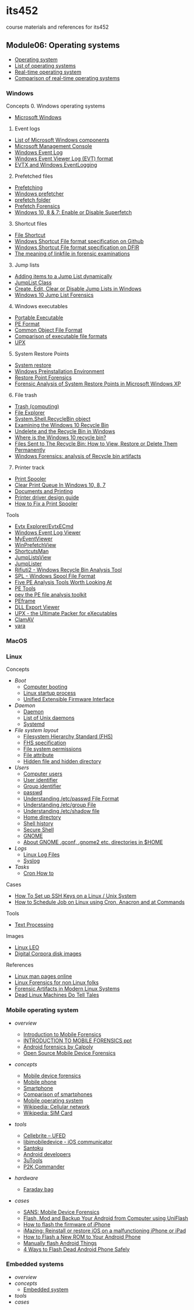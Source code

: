 # its452
course materials and references for its452

## Module06: Operating systems
* [Operating system](https://en.wikipedia.org/wiki/Operating\_system)
* [List of operating systems](https://en.wikipedia.org/wiki/List\_of\_operating\_system)
* [Real-time operating system](https://en.wikipedia.org/wiki/Real-time\_operating\_system)
* [Comparison of real-time operating systems](https://en.wikipedia.org/wiki/Comparison\_of\_real-time\_operating\_systems)

### Windows
Concepts
0. Windows operating systems
  * [Microsoft Windows](https://en.wikipedia.org/wiki/Microsoft\_Windows)

1. Event logs
  * [List of Microsoft Windows components](https://en.wikipedia.org/wiki/List_of_Microsoft_Windows_components)
  * [Microsoft Management Console](https://en.wikipedia.org/wiki/Microsoft_Management_Console)
  * [Windows Event Log](https://docs.microsoft.com/en-us/windows/win32/eventlog/event-logging)
  * [Windows Event Viewer Log (EVT) format](https://github.com/libyal/libevt/blob/master/documentation/Windows%20Event%20Log%20\(EVT\)%20format.asciidoc)
  * [EVTX and Windows EventLogging](https://www.sans.org/reading-room/whitepapers/logging/evtx-windows-event-logging-32949)


2. Prefetched files
  * [Prefetching](https://en.wikipedia.org/wiki/Prefetching)
  * [Windows prefetcher](https://en.wikipedia.org/wiki/Prefetcher)
  * [prefetch folder](https://searchenterprisedesktop.techtarget.com/definition/prefetch-folder-PF)
  * [Prefetch Forensics](https://infosecuritygeek.com/prefetch-forensics/)
  * [Windows 10, 8 & 7: Enable or Disable Superfetch](https://www.technipages.com/windows-enable-disable-superfetch)

3. Shortcut files
  * [File Shortcut ](https://en.wikipedia.org/wiki/Shortcut_\(computing\))
  * [Windows Shortcut File format specification on Github](https://github.com/libyal/liblnk/blob/master/documentation/Windows%20Shortcut%20File%20\(LNK\)%20format.asciidoc)
  * [Windows Shortcut File format specification on DFIR](https://www.dfir.training/windows/lnk/116-windows-shortcut-file-lnk-format/file)
  * [The meaning of linkfile in forensic examinations](http://computerforensics.parsonage.co.uk/downloads/TheMeaningofLIFE.pdf)

3. Jump lists
  * [Adding items to a Jump List dynamically](https://msdn.microsoft.com/en-us/ie/gg491724\(v=vs.94\))
  * [JumpList Class](https://docs.microsoft.com/en-us/dotnet/api/system.windows.shell.jumplist?view=netframework-4.8)
  * [Create, Edit, Clear or Disable Jump Lists in Windows](https://www.raymond.cc/blog/clear-and-disable-jump-lists-in-windows-7/)
  * [Windows 10 Jump List Forensics](https://www.blackbagtech.com/blog/windows-10-jump-list-forensics/)

4. Windows executables
  * [Portable Executable](https://en.wikipedia.org/wiki/Portable_Executable)
  * [PE Format](https://docs.microsoft.com/en-us/windows/win32/debug/pe-format)
  * [Common Object File Format](https://en.wikipedia.org/wiki/COFF)
  * [Comparison of executable file formats](https://en.wikipedia.org/wiki/Comparison_of_executable_file_formats)
  * [UPX](https://en.wikipedia.org/wiki/UPX)

5. System Restore Points
  * [System restore](https://en.wikipedia.org/wiki/System_Restore)
  * [Windows Preinstallation Environment](https://en.wikipedia.org/wiki/Windows_Preinstallation_Environment)
  * [Restore Point Forensics](https://www.stevebunting.org/udpd4n6/forensics/restorepoints.htm)
  * [Forensic Analysis of System Restore Points in Microsoft Windows XP](http://citeseerx.ist.psu.edu/viewdoc/download?doi=10.1.1.84.4474&rep=rep1&type=pdf)

6. File trash
  * [Trash (computing)](https://en.wikipedia.org/wiki/Trash\_\(computing\))
  * [File Explorer](https://en.wikipedia.org/wiki/File\_Explorer)
  * [System.Shell.RecycleBin object](https://docs.microsoft.com/en-us/previous-versions/windows/desktop/sidebar/system-shell-recyclebin)
  * [Examining the Windows 10 Recycle Bin](https://www.blackbagtech.com/blog/examining-the-windows-10-recycle-bin/)
  * [Undelete and the Recycle Bin in Windows](https://www.ccleaner.com/docs/recuva/technical-information/undelete-and-the-recycle-bin-in-windows)
  * [Where is the Windows 10 recycle bin?](https://www.techspot.com/guides/1640-windows-recycle-bin/)
  * [Files Sent to The Recycle Bin: How to View, Restore or Delete Them Permanently](https://hetmanrecovery.com/recovery_news/where-to-store-how-to-view-and-find-deleted-files-in-the-recycle-bin.htm)
  * [Windows Forensics: analysis of Recycle bin artifacts](https://www.andreafortuna.org/2019/09/26/windows-forensics-analysis-of-recycle-bin-artifacts/)

7. Printer track
  * [Print Spooler](https://docs.microsoft.com/en-us/windows/win32/printdocs/print-spooler)
  * [Clear Print Queue In Windows 10, 8, 7](https://www.techsupportall.com/solved-how-to-clean-printer-spool-queue-clean-print-spool-fixit/)
  * [Documents and Printing](https://docs.microsoft.com/en-us/windows/win32/printdocs/documents-and-printing)
  * [Printer driver design guide](https://docs.microsoft.com/en-us/windows-hardware/drivers/print/)
  * [How to Fix a Print Spooler](https://www.wikihow.com/Fix-a-Print-Spooler)

Tools
  * [Evtx Explorer/EvtxECmd](https://ericzimmerman.github.io/#!index.md)
  * [Windows Event Log Viewer](https://tzworks.net/prototype_page.php?proto_id=4)
  * [MyEventViewer ](https://www.nirsoft.net/utils/my_event_viewer.html)
  * [WinPrefetchView](https://www.nirsoft.net/utils/win_prefetch_view.html)
  * [ShortcutsMan](https://www.nirsoft.net/utils/shman.html)
  * [JumpListsView](https://www.nirsoft.net/utils/jump_lists_view.html)
  * [JumpLister](https://github.com/woanware/JumpLister)
  * [Rifiuti2 - Windows Recycle Bin Analysis Tool](https://abelcheung.github.io/rifiuti2/)
  * [SPL - Windows Spool File Format](https://www.undocprint.org/formats/winspool/spl)
  * [Five PE Analysis Tools Worth Looking At](https://blog.malwarebytes.com/threat-analysis/2014/05/five-pe-analysis-tools-worth-looking-at/)
  * [PE Tools](https://petoolse.github.io/petools/)
  * [pev the PE file analysis toolkit](http://pev.sourceforge.net/)
  * [PEframe](https://github.com/guelfoweb/peframe)
  * [DLL Export Viewer](https://www.nirsoft.net/utils/dll_export_viewer.html)
  * [UPX - the Ultimate Packer for eXecutables](https://upx.github.io/)
  * [ClamAV](https://www.clamav.net/)
  * [yara](https://virustotal.github.io/yara/)



### MacOS


### Linux
Concepts

* _Boot_
  * [Computer booting](https://en.wikipedia.org/wiki/Booting)
  * [Linux startup process](https://en.wikipedia.org/wiki/Linux\_startup\_process)
  * [Unified Extensible Firmware Interface](https://en.wikipedia.org/wiki/Unified\_Extensible\_Firmware\_Interface) 
* _Daemon_
  * [Daemon](https://en.wikipedia.org/wiki/Daemon\_\(computing\))
  * [List of Unix daemons](https://en.wikipedia.org/wiki/List\_of\_Unix\_daemons)
  * [Systemd](https://en.wikipedia.org/wiki/Systemd)
* _File system layout_
  * [ Filesystem Hierarchy Standard (FHS)](https://en.wikipedia.org/wiki/Filesystem\_Hierarchy\_Standard)
  * [FHS specification](https://refspecs.linuxfoundation.org/fhs.shtml)
  * [File system permissions](https://en.wikipedia.org/wiki/File\_system\_permissions)
  * [File attribute](https://en.wikipedia.org/wiki/File\_attribute)
  * [Hidden file and hidden directory](https://en.wikipedia.org/wiki/Hidden\_file\_and\_hidden\_directory)
* _Users_
  * [Computer users](https://en.wikipedia.org/wiki/User\_\(computing\))
  * [User identifier](https://en.wikipedia.org/wiki/User\_identifier)
  * [Group identifier](https://en.wikipedia.org/wiki/Group\_identifier)
  * [passwd](https://en.wikipedia.org/wiki/Passwd)
  * [Understanding /etc/passwd File Format](https://www.cyberciti.biz/faq/understanding-etcpasswd-file-format/)
  * [Understanding /etc/group File](https://www.cyberciti.biz/faq/understanding-etcgroup-file/)
  * [Understanding /etc/shadow file](https://www.cyberciti.biz/faq/understanding-etcshadow-file/)
  * [Home directory](https://en.wikipedia.org/wiki/Home\_directory)
  * [Shell history](https://en.wikipedia.org/wiki/History\_\(command\))
  * [Secure Shell](https://en.wikipedia.org/wiki/Secure\_Shell)
  * [GNOME](https://en.wikipedia.org/wiki/GNOME)
  * [About GNOME .gconf, .gnome2 etc. directories in $HOME](https://unix.stackexchange.com/questions/21086/about-gnome-gconf-gnome2-etc-directories-in-home)
* _Logs_
  * [Linux Log Files](https://help.ubuntu.com/community/LinuxLogFiles)
  * [Syslog](https://en.wikipedia.org/wiki/Syslog)
* _Tasks_
  * [Cron How to](https://help.ubuntu.com/community/CronHowto)


Cases
  * [How To Set up SSH Keys on a Linux / Unix System](https://www.cyberciti.biz/faq/how-to-set-up-ssh-keys-on-linux-unix/)
  * [How to Schedule Job on Linux using Cron, Anacron and at Commands ](https://linoxide.com/linux-how-to/schedule-job-linux-commands/)

Tools
  * [Text Processing](https://learnbyexample.gitbooks.io/linux-command-line/content/Text\_Processing.html)

Images
  * [Linux LEO](https://linuxleo.com/)
  * [Digital Corpora disk images](https://digitalcorpora.org/corpora/disk-images)

References
  * [Linux man pages online](http://man7.org/linux/man-pages/)
  * [Linux Forensics for non Linux folks](http://www.deer-run.com/~hal/LinuxForensicsForNon-LinuxFolks.pdf)
  * [Forensic Artifacts in Modern Linux Systems](https://www.digitalforensics.ch/nikkel18.pdf)
  * [Dead Linux Machines Do Tell Tales](https://www.sans.org/reading-room/whitepapers/forensics/dead-linux-machines-tales-34227)

### Mobile operating system
  * _overview_
    * [Introduction to Mobile Forensics](https://eforensicsmag.com/introduction-to-mobile-forensics/)
    * [INTRODUCTION TO MOBILE FORENSICS ppt](https://www.bucks.edu/media/bcccmedialibrary/con-ed/itacademy/IntroToMobileForensics.pdf)
    * [Android forensics by Calpoly](https://cci.calpoly.edu/2019-digital-forensics-downloads)
    * [Open Source Mobile Device Forensics](https://www.nist.gov/sites/default/files/documents/forensics/6-Mahalik_OSMF.pdf)
  * _concepts_
    * [Mobile device forensics](https://en.wikipedia.org/wiki/Mobile\_device\_forensics)
    * [Mobile phone](https://en.wikipedia.org/wiki/Mobile\_phone)
    * [Smartphone](https://en.wikipedia.org/wiki/Smartphone)
    * [Comparison of smartphones](https://en.wikipedia.org/wiki/Comparison\_of\_smartphones)
    * [Mobile operating system](https://en.wikipedia.org/wiki/Mobile\_operating\_system)
    * [Wikipedia: Cellular network](https://en.wikipedia.org/wiki/Cellular\_network)
    * [Wikipedia: SIM Card](https://en.wikipedia.org/wiki/SIM\_card)
  * _tools_
    * [Cellebrite – UFED](https://www.cfreds.nist.gov/mobile/cellebrite/index.htm)
    * [libimobiledevice - iOS communicator](http://www.libimobiledevice.org/)
    * [Santoku](https://santoku-linux.com/)
    * [Android developers](https://developer.android.com/)
    * [3uTools](https://www.3u.com/firmwares)
    * [P2K Commander](http://www.e398mod.com/index.php?option=com_content&view=article&id=60/28)

  * _hardware_
    * [Faraday bag](https://faradaybag.com/)
    
  * _cases_
    * [SANS: Mobile Device Forensics](https://www.sans.org/reading-room/whitepapers/forensics/mobile-device-forensics-32888)
    * [Flash, Mod and Backup Your Android from Computer using UniFlash](https://www.guidingtech.com/14470/flash-mod-backup-android-computer-uniflash/)
    * [How to flash the firmware of iPhone](https://www.gearbest.com/blog/how-to/how-to-flash-the-firmware-of-iphone-3070)
    * [iMazing: Reinstall or restore iOS on a malfunctioning iPhone or iPad](https://imazing.com/guides/how-to-reinstall-or-restore-ios-on-a-malfunctioning-iphone-or-ipad)
    * [How to Flash a New ROM to Your Android Phone](https://www.xda-developers.com/how-to-install-custom-rom-android/)
    * [Manually flash Android Things](https://developer.android.com/things/hardware/fastboot)
    * [4 Ways to Flash Dead Android Phone Safely](https://drfone.wondershare.com/android-issue/flash-dead-android-phone.html)

### Embedded systems
* _overview_
* _concepts_
  * [Embedded system](https://en.wikipedia.org/wiki/Embedded\_system)
* _tools_
* _cases_

